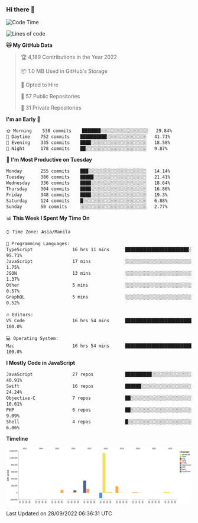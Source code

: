 ### Hi there 👋

<!--START_SECTION:waka-->
![Code Time](http://img.shields.io/badge/Code%20Time-3%2C125%20hrs%206%20mins-blue)

![Lines of code](https://img.shields.io/badge/From%20Hello%20World%20I%27ve%20Written-2%20Million%20lines%20of%20code-blue)

**🐱 My GitHub Data** 

> 🏆 4,189 Contributions in the Year 2022
 > 
> 📦 1.0 MB Used in GitHub's Storage 
 > 
> 💼 Opted to Hire
 > 
> 📜 57 Public Repositories 
 > 
> 🔑 31 Private Repositories  
 > 
**I'm an Early 🐤** 

```text
🌞 Morning    538 commits    ███████░░░░░░░░░░░░░░░░░░   29.84% 
🌆 Daytime    752 commits    ██████████░░░░░░░░░░░░░░░   41.71% 
🌃 Evening    335 commits    ████░░░░░░░░░░░░░░░░░░░░░   18.58% 
🌙 Night      178 commits    ██░░░░░░░░░░░░░░░░░░░░░░░   9.87%

```
📅 **I'm Most Productive on Tuesday** 

```text
Monday       255 commits    ███░░░░░░░░░░░░░░░░░░░░░░   14.14% 
Tuesday      386 commits    █████░░░░░░░░░░░░░░░░░░░░   21.41% 
Wednesday    336 commits    ████░░░░░░░░░░░░░░░░░░░░░   18.64% 
Thursday     304 commits    ████░░░░░░░░░░░░░░░░░░░░░   16.86% 
Friday       348 commits    ████░░░░░░░░░░░░░░░░░░░░░   19.3% 
Saturday     124 commits    █░░░░░░░░░░░░░░░░░░░░░░░░   6.88% 
Sunday       50 commits     ░░░░░░░░░░░░░░░░░░░░░░░░░   2.77%

```


📊 **This Week I Spent My Time On** 

```text
⌚︎ Time Zone: Asia/Manila

💬 Programming Languages: 
TypeScript               16 hrs 11 mins      ████████████████████████░   95.71% 
JavaScript               17 mins             ░░░░░░░░░░░░░░░░░░░░░░░░░   1.75% 
JSON                     13 mins             ░░░░░░░░░░░░░░░░░░░░░░░░░   1.37% 
Other                    5 mins              ░░░░░░░░░░░░░░░░░░░░░░░░░   0.57% 
GraphQL                  5 mins              ░░░░░░░░░░░░░░░░░░░░░░░░░   0.52%

🔥 Editors: 
VS Code                  16 hrs 54 mins      █████████████████████████   100.0%

💻 Operating System: 
Mac                      16 hrs 54 mins      █████████████████████████   100.0%

```

**I Mostly Code in JavaScript** 

```text
JavaScript               27 repos            ██████████░░░░░░░░░░░░░░░   40.91% 
Swift                    16 repos            ██████░░░░░░░░░░░░░░░░░░░   24.24% 
Objective-C              7 repos             ██░░░░░░░░░░░░░░░░░░░░░░░   10.61% 
PHP                      6 repos             ██░░░░░░░░░░░░░░░░░░░░░░░   9.09% 
Shell                    4 repos             █░░░░░░░░░░░░░░░░░░░░░░░░   6.06%

```


**Timeline**

![Chart not found](https://raw.githubusercontent.com/rad182/rad182/main/charts/bar_graph.png) 


 Last Updated on 28/09/2022 06:36:31 UTC
<!--END_SECTION:waka-->


<!--
**rad182/rad182** is a ✨ _special_ ✨ repository because its `README.md` (this file) appears on your GitHub profile.

Here are some ideas to get you started:

- 🔭 I’m currently working on ...
- 🌱 I’m currently learning ...
- 👯 I’m looking to collaborate on ...
- 🤔 I’m looking for help with ...
- 💬 Ask me about ...
- 📫 How to reach me: ...
- 😄 Pronouns: ...
- ⚡ Fun fact: ...
-->
